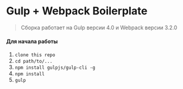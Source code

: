 # Gulp + Webpack Boilerplate

> Сборка работает на Gulp версии 4.0 и Webpack версии 3.2.0

#### Для начала работы

1. ```clone this repo```
2. ```cd path/to/...```
3. ```npm install gulpjs/gulp-cli -g```
4. ```npm install```  
5. ```gulp```

